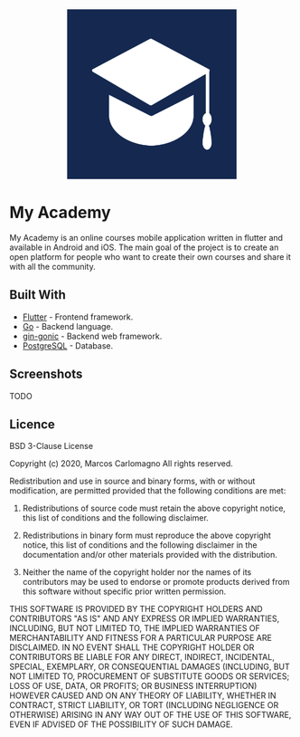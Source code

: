 
<div align="center">
<img src="https://raw.githubusercontent.com/MCarlomagno/my_academy/master/assets/launcher/icon.png" alt="My Academy icon" width="300"/>
</div>



# My Academy

My Academy is an online courses mobile application written in flutter and available in Android and iOS. The main goal of the project is to create an open platform for people who want to create their own courses and share it with all the community.

## Built With

* [Flutter](https://flutter.dev/) - Frontend framework.
* [Go](https://golang.org/) - Backend language.
* [gin-gonic](https://github.com/gin-gonic/gin) - Backend web framework.
* [PostgreSQL](https://www.postgresql.org/) - Database.

## Screenshots

TODO

## Licence
BSD 3-Clause License

Copyright (c) 2020, Marcos Carlomagno
All rights reserved.

Redistribution and use in source and binary forms, with or without
modification, are permitted provided that the following conditions are met:

1. Redistributions of source code must retain the above copyright notice, this
   list of conditions and the following disclaimer.

2. Redistributions in binary form must reproduce the above copyright notice,
   this list of conditions and the following disclaimer in the documentation
   and/or other materials provided with the distribution.

3. Neither the name of the copyright holder nor the names of its
   contributors may be used to endorse or promote products derived from
   this software without specific prior written permission.

THIS SOFTWARE IS PROVIDED BY THE COPYRIGHT HOLDERS AND CONTRIBUTORS "AS IS"
AND ANY EXPRESS OR IMPLIED WARRANTIES, INCLUDING, BUT NOT LIMITED TO, THE
IMPLIED WARRANTIES OF MERCHANTABILITY AND FITNESS FOR A PARTICULAR PURPOSE ARE
DISCLAIMED. IN NO EVENT SHALL THE COPYRIGHT HOLDER OR CONTRIBUTORS BE LIABLE
FOR ANY DIRECT, INDIRECT, INCIDENTAL, SPECIAL, EXEMPLARY, OR CONSEQUENTIAL
DAMAGES (INCLUDING, BUT NOT LIMITED TO, PROCUREMENT OF SUBSTITUTE GOODS OR
SERVICES; LOSS OF USE, DATA, OR PROFITS; OR BUSINESS INTERRUPTION) HOWEVER
CAUSED AND ON ANY THEORY OF LIABILITY, WHETHER IN CONTRACT, STRICT LIABILITY,
OR TORT (INCLUDING NEGLIGENCE OR OTHERWISE) ARISING IN ANY WAY OUT OF THE USE
OF THIS SOFTWARE, EVEN IF ADVISED OF THE POSSIBILITY OF SUCH DAMAGE.
